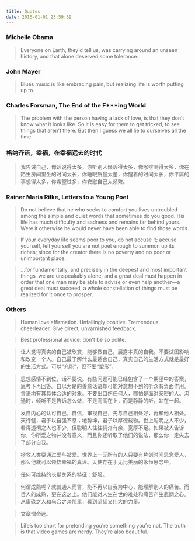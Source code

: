 ```yaml
---
title: Quotes
date: 2016-01-01 23:59:59
---
```


### Michelle Obama
> Everyone on Earth, they'd tell us, was carrying around an unseen history, and that alone deserved some tolerance.

### John Mayer
> Blues music is like embracing pain, but realizing life is worth putting up to.

### Charles Forsman, The End of the F\*\*\*ing World
> The problem with the person having a lack of love, is that they don’t know what it looks like. So it is easy for them to get tricked, to see things that aren’t there. But then I guess we all lie to ourselves all the time.

### 格纳齐诺，幸福，在幸福远去的时代
> 我告诫自己，你话说得太多，你听别人倾诉得太多，你咖啡喝得太多，你在陌生房间里坐的时间太长，你睡眠质量太差，你醒着的时间太长，你平庸的事想得太多，你希望过多，你安慰自己太频繁。
### Rainer Maria Rilke, Letters to a Young Poet
> Do not believe that he who seeks to comfort you lives untroubled among the simple and quiet words that sometimes do you good. His life has much difficulty and sadness and remains far behind yours. Were it otherwise he would never have been able to find those words.

> If your everyday life seems poor to you, do not accuse it; accuse yourself, tell yourself you are not poet enough to summon up its riches; since for the creator there is no poverty and no poor or unimportant place.​

> ...for fundamentally, and precisely in the deepest and most important things, we are unspeakably alone, and a great deal must happen in order that one man may be able to advise or even help another—a great deal must succeed, a whole constellation of things must be realized for it once to prosper.

### Others
> Human love affirmation. Unfailingly positive. Tremendous cheerleader. Give direct, unvarnished feedback.

> Best professional advice: don't be so polite.

> 让人觉得真实的自己被欣赏，能够做自己，展露本真的自我。不要试图影响和改变一个人。自己最了解什么最适合自己，真实自己的生活方式就是最好的生活方式。可以“充能”，但不要“塑形”。

> 思想感情不到位，话不要说。有些问题可能已经包含了一个期望中的答案，思考下再回答。自以为是的善意话语却可能对意想不到的听众有负面作用。言语均有其具体合适的对象。不要出口伤任何人，哪怕是面对亲密的人。沟通时，倾听不是告诉怎么做，不是高高在上，而是静静的听，站在一起。

> 发自内心的认可自己，自信，审视自己，先与自己相处好，再和他人相处。天行健，君子以自强不息；地势坤，君子以厚德载物。世上聪明之人不少，看得透彻之人也不少，但聪明人往往狷介有余，宽厚不足。如果被人告诉你，你所爱之物并没有意义，而且你还听取了他们的说法，那么你一定失去了部分自我。

> 拯救人类要通过爱与被爱。世界上一无所有的人只要有片刻时间思念爱人，那么他就可以领悟幸福的真谛。天使存在于无比美丽的永恒思念中。

> 任何可维持的长期关系的特征：舒服。

> 何谓成熟呢？就普通人而言，能不再以自我为中心，能理解别人的痛苦。而哲人的成熟，更在这之上。他们能对人生在世的难处和痛苦产生悲悯之心。从庸碌之人和乌合之众那里，看到坚韧又伟大的力量。

> 文章憎命达。

> Life’s too short for pretending you’re something you’re not. The truth is that video games are nerdy. They’re also beautiful.